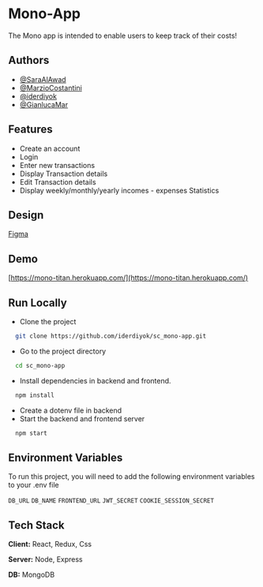 
# Mono-App

The Mono app is intended to enable users to keep track of their costs!

## Authors

- [@SaraAlAwad](https://www.github.com/SaraAlAwad)
- [@MarzioCostantini](https://www.github.com/MarzioCostantini)
- [@iderdiyok](https://www.github.com/iderdiyok)
- [@GianlucaMar](https://www.github.com/GianlucaMar)


## Features

- Create an account 
- Login
- Enter new transactions
- Display Transaction details
- Edit Transaction details
- Display weekly/monthly/yearly incomes - expenses Statistics


## Design

[Figma](https://www.figma.com/file/Ob9bq26eiLE7f3OHhlcaQZ/mono-Money-Tracker-Copy-Copy)


## Demo

[https://mono-titan.herokuapp.com/](https://mono-titan.herokuapp.com/)


## Run Locally


- Clone the project
```bash
  git clone https://github.com/iderdiyok/sc_mono-app.git
```
- Go to the project directory
```bash
  cd sc_mono-app
```
- Install dependencies in backend and frontend.
```bash
  npm install
```
- Create a dotenv file in backend
- Start the backend and frontend server
```bash
  npm start
```


## Environment Variables

To run this project, you will need to add the following environment variables to your .env file

`DB_URL`
`DB_NAME`
`FRONTEND_URL`
`JWT_SECRET`
`COOKIE_SESSION_SECRET`


## Tech Stack

**Client:** React, Redux, Css

**Server:** Node, Express

**DB:** MongoDB


